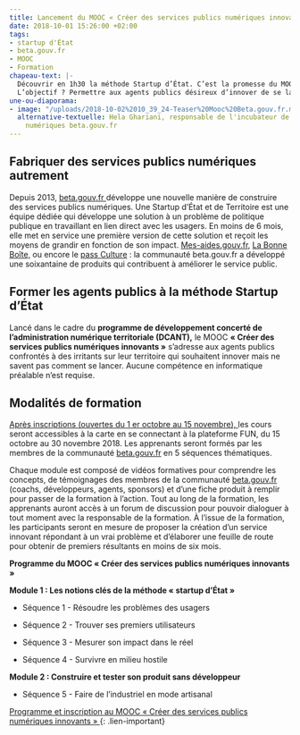 ```yaml
---
title: Lancement du MOOC « Créer des services publics numériques innovants »
date: 2018-10-01 15:26:00 +02:00
tags:
- startup d'État
- beta.gouv.fr
- MOOC
- Formation
chapeau-text: |-
  Découvrir en 1h30 la méthode Startup d’État. C’est la promesse du MOOC « Créer des services publics numériques innovants » lancé par [beta.gouv.fr](https://beta.gouv.fr/) , incubateur de services numériques au sein de la direction interministérielle du numérique et du système d’information et de communication de l’État (DINSIC) et le centre national de la fonction publique territoriale (CNFPT).
  L’objectif ? Permettre aux agents publics désireux d’innover de se lancer.
une-ou-diaporama:
- image: "/uploads/2018-10-02%2010_39_24-Teaser%20Mooc%20Beta.gouv.fr.mp4%20-%20Lecteur%20multim%C3%A9dia%20VLC.png"
  alternative-textuelle: Hela Ghariani, responsable de l'incubateur de services publics
    numériques beta.gouv.fr
---
```


## Fabriquer des services publics numériques autrement

Depuis 2013, [beta.gouv.fr ](https://beta.gouv.fr/)développe une nouvelle manière de construire des services publics numériques. Une Startup d’État et de Territoire est une équipe dédiée qui développe une solution à un problème de politique publique en travaillant en lien direct avec les usagers. En moins de 6 mois, elle met en service une première version de cette solution et reçoit les moyens de grandir en fonction de son impact. [Mes-aides.gouv.fr](https://mes-aides.gouv.fr/), [La Bonne Boîte,](https://labonneboite.pole-emploi.fr/) ou encore le [pass Culture](https://pass.culture.fr/) : la communauté beta.gouv.fr a développé une soixantaine de produits qui contribuent à améliorer le service public.

## Former les agents publics à la méthode Startup d’État

Lancé dans le cadre du **programme de développement concerté de l’administration numérique territoriale (DCANT),** le MOOC **« Créer des services publics numériques innovants »** s’adresse aux agents publics confrontés à des irritants sur leur territoire qui souhaitent innover mais ne savent pas comment se lancer. Aucune compétence en informatique préalable n’est requise.

## Modalités de formation

[Après inscriptions (ouvertes du 1 er octobre au 15 novembre), ](https://www.fun-mooc.fr/courses/course-v1:CNFPT\+87027\+session01/about)les cours seront accessibles à la carte en se connectant à la plateforme FUN, du 15 octobre au 30 novembre 2018. Les apprenants seront formés par les membres de la communauté [beta.gouv.fr](https://beta.gouv.fr/) en 5 séquences thématiques.

Chaque module est composé de vidéos formatives pour comprendre les concepts, de témoignages des membres de la communauté [beta.gouv.fr](https://beta.gouv.fr/) (coachs, développeurs, agents, sponsors) et d’une fiche produit à remplir pour passer de la formation à l’action. Tout au long de la formation, les apprenants auront accès à un forum de discussion pour pouvoir dialoguer à tout moment avec la responsable de la formation. À l’issue de la formation, les participants seront en mesure de proposer la création d’un service innovant répondant à un vrai problème et d’élaborer une feuille de route pour obtenir de premiers résultants en moins de six mois.

**Programme du MOOC « Créer des services publics numériques innovants »**

**Module 1 : Les notions clés de la méthode « startup d’État »**

* Séquence 1 - Résoudre les problèmes des usagers

* Séquence 2 - Trouver ses premiers utilisateurs

* Séquence 3 - Mesurer son impact dans le réel

* Séquence 4 - Survivre en milieu hostile

**Module 2 : Construire et tester son produit sans développeur**

* Séquence 5 - Faire de l’industriel en mode artisanal

[Programme et inscription au MOOC « Créer des services publics numériques innovants » ](https://www.fun-mooc.fr/courses/course-v1:CNFPT+87027+session01/about)
{: .lien-important}